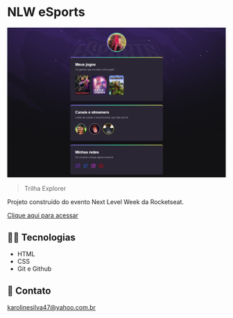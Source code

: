 # NLW eSports

![preview](./.github/preview.png)

> Trilha Explorer

Projeto construído do evento Next Level Week da Rocketseat.

[Clique aqui para acessar](https://koralinee.github.io/nlw/)

## 👩‍💻 Tecnologias

- HTML
- CSS
- Git e Github

## 📱 Contato 

karolinesilva47@yahoo.com.br